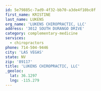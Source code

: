 ```yaml
---
id: 5e79885c-7ad9-4f32-bb70-a3de4f10bc8f
first_name: KRISTINE
last_name: LUKENS
org_name: 'LUKENS CHIROPRACTIC, LLC'
address: '3012 SOUTH DURANGO DRIVE'
category: complementary-medicine
services:
  - chiropractors
phone: 714-504-9446
city: 'LAS VEGAS'
state: NV
zip: '89117'
title: 'LUKENS CHIROPRACTIC, LLC'
_geoloc:
  lat: 36.1297
  lng: -115.279
---
```

